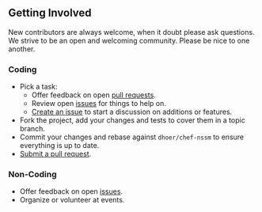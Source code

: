 ## Getting Involved

New contributors are always welcome, when it doubt please ask questions. We strive to be an open and welcoming community. Please be nice to one another.

### Coding

* Pick a task:
  * Offer feedback on open [pull requests](https://github.com/dhoer/chef-nssm/pulls).
  * Review open [issues](https://github.com/dhoer/chef-nssm/issues) for things to help on.
  * [Create an issue](https://github.com/dhoer/chef-nssm/issues/new) to start a discussion on additions or features.
* Fork the project, add your changes and tests to cover them in a topic branch.
* Commit your changes and rebase against `dhoer/chef-nssm` to ensure everything is up to date.
* [Submit a pull request](https://github.com/dhoer/chef-nssm/compare/).

### Non-Coding

* Offer feedback on open [issues](https://github.com/dhoer/chef-nssm/issues).
* Organize or volunteer at events.
